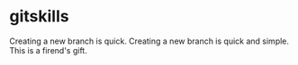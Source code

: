 # gitskills
Creating a new branch is quick.
Creating a new branch is quick and simple.
This is a firend's gift.

